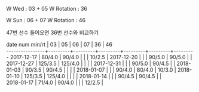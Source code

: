 W Wed      : 03 + 05
W Rotation : 36

W Sun      : 06 + 07 
W Rotation :      46

47번 선수 들어오면 36번 선수와 비교하기

date num min/rt |    03   |    05   |    06   |    07   |    36   |    46   
----------------+---------+---------+---------+---------+---------+---------
2017-12-17      |  80/4.0 |  90/4.0 |         |         |  10/2.5 |
2017-12-20      |         |         |  90/5.0 |  90/5.0 |         |
2017-12-27      | 125/3.5 | 125/4.0 |         |         |         |
2017-12-31      |         |         |  90/5.0 |  90/4.5 |         |
2018-01-03      |  90/3.5 |  90/4.5 |         |         |         |
2018-01-07      |         |         |  90/4.0 |  80/4.0 |  10/3.0 |
2018-01-10      | 125/3.5 | 125/4.0 |         |         |         |
2018-01-14      |         |         |  90/4.5 |  90/4.5 |         |         
2018-01-17      |  71/4.0 |  90/4.0 |         |         |  12/2.5 |        

